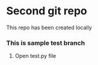 # Second git repo
This repo has been created locally 
### This is sample test branch 
1. Open test.py file